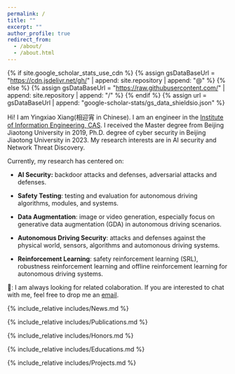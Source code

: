 ```yaml
---
permalink: /
title: ""
excerpt: ""
author_profile: true
redirect_from: 
  - /about/
  - /about.html
---
```


{% if site.google_scholar_stats_use_cdn %}
{% assign gsDataBaseUrl = "https://cdn.jsdelivr.net/gh/" | append: site.repository | append: "@" %}
{% else %}
{% assign gsDataBaseUrl = "https://raw.githubusercontent.com/" | append: site.repository | append: "/" %}
{% endif %}
{% assign url = gsDataBaseUrl | append: "google-scholar-stats/gs_data_shieldsio.json" %}

<span class='anchor' id='About-Me'></span>

Hi! I am Yingxiao Xiang(相迎宵 in Chinese). I am an engineer in the [Institute of Information Engineering, CAS](http://www.iie.ac.cn/). I received the Master degree from Beijing Jiaotong University in 2019, Ph.D. degree of cyber security in Beijing Jiaotong University in 2023. My research interests are in AI security and Network Threat Discovery.

Currently, my research has centered on:

- **AI Security:** backdoor attacks and defenses, adversarial attacks and defenses.

* **Safety Testing**:  testing and evaluation for autonomous driving algorithms, modules, and systems.

* **Data Augmentation**: image or video generation, especially focus on generative data augmentation (GDA) in autonomous driving scenarios.

* **Autonomous Driving Security**: attacks and defenses against the physical world, sensors, algorithms and automonous driving systems.

* **Reinforcement Learning**: safety reinforcement learning (SRL), robustness reinforcement learning and offline reinforcement learning for autonomous driving systems.

📮: I am always looking for related colaboration. If you are interested to chat with me, feel free to drop me an <a href="mailto:xiangyingxiao@iie.ac.cn" target="_blank">email</a>.





{% include_relative includes/News.md %}



{% include_relative includes/Publications.md %}



{% include_relative includes/Honors.md %}



{% include_relative includes/Educations.md %}



{% include_relative includes/Projects.md %}
